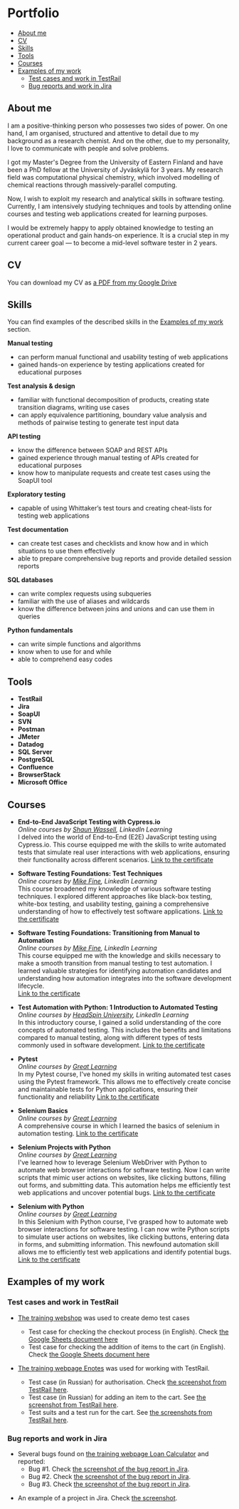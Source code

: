 # Portfolio
- [About me](#about-me)
- [CV](#cv)
- [Skills](#skills)
- [Tools](#tools)
- [Courses](#courses)
- [Examples of my work](#examples-of-my-work)
  * [Test cases and work in TestRail](#test-cases-and-work-in-testrail)
  * [Bug reports and work in Jira](#bug-reports-and-work-in-jira)


## About me

I am a positive-thinking person who possesses two sides of power. On one hand, I am organised, structured and attentive to detail due to my background as a research chemist. And on the other, due to my personality, I love to communicate with people and solve problems.

I got my Master's Degree from the University of Eastern Finland and have been a PhD fellow at the University of Jyväskylä for 3 years. My research field was computational physical chemistry, which involved modelling of chemical reactions through massively-parallel computing.

Now, I wish to exploit my research and analytical skills in software testing. Currently, I am intensively studying techniques and tools by attending online courses and testing web applications created for learning purposes.

I would be extremely happy to apply obtained knowledge to testing an operational product and gain hands-on experience. It is a crucial step in my current career goal — to become a mid-level software tester in 2 years.

## CV
You can download my CV as [a PDF from my Google Drive](https://drive.google.com/file/d/1MtzaHC8mB4JvCFKoLqC6sVBaInnAeSJ0/view?usp=sharing)

## Skills

You can find examples of the described skills in the [Examples of my work](#examples-of-my-work) section.

__Manual testing__
  * can perform manual functional and usability testing of web applications
  * gained hands-on experience by testing applications created for educational purposes

__Test analysis & design__
  * familiar with functional decomposition of products, creating state transition diagrams, writing use cases
  * can apply equivalence partitioning, boundary value analysis and methods of pairwise testing to generate test input data

__API testing__
  * know the difference between SOAP and REST APIs
  * gained experience through manual testing of APIs created for educational purposes
  * know how to manipulate requests and create test cases using the SoapUI tool

__Exploratory testing__
  * capable of using Whittaker’s test tours and creating cheat-lists for testing web applications

__Test documentation__
  * can create test cases and checklists and know how and in which situations to use them effectively
  * able to prepare comprehensive bug reports and provide detailed session reports

__SQL databases__
  * can write complex requests using subqueries
  * familiar with the use of aliases and wildcards
  * know the difference between joins and unions and can use them in queries

__Python fundamentals__
  * can write simple functions and algorithms
  * know when to use for and while
  * able to comprehend easy codes

## Tools

* __TestRail__
* __Jira__
* __SoapUI__
* __SVN__
* __Postman__
* __JMeter__
* __Datadog__
* __SQL Server__
* __PostgreSQL__
* __Confluence__
* __BrowserStack__
* __Microsoft Office__

## Courses

* __End-to-End JavaScript Testing with Cypress.io__  
*Online courses by [Shaun Wassell](https://www.linkedin.com/learning/instructors/shaun-wassell), LinkedIn Learning*  
I delved into the world of End-to-End (E2E) JavaScript testing using Cypress.io. This course equipped me with the skills to write automated tests that simulate real user interactions with web applications, ensuring their functionality across different scenarios.
[Link to the certificate](https://www.linkedin.com/learning/certificates/a4c6c4b19f7e8cd74791912eb9fdaec03ad6d1723ca8b51182578a273a2bf882)  


* __Software Testing Foundations: Test Techniques__  
*Online courses by [Mike Fine](https://www.linkedin.com/learning/instructors/mike-fine), LinkedIn Learning*  
This course broadened my knowledge of various software testing techniques. I explored different approaches like black-box testing, white-box testing, and usability testing, gaining a comprehensive understanding of how to effectively test software applications.
[Link to the certificate](https://www.linkedin.com/learning/certificates/bef7301bce7f0faf33dade856d8ab254676752928463db92fadd7711b776cf29?lipi=urn%3Ali%3Apage%3Ad_flagship3_profile_view_base%3BijScdg9%2FSRin2EPCNMWwqA%3D%3D)

* __Software Testing Foundations: Transitioning from Manual to Automation__  
*Online courses by [Mike Fine](https://www.linkedin.com/learning/instructors/mike-fine), LinkedIn Learning*  
This course equipped me with the knowledge and skills necessary to make a smooth transition from manual testing to test automation. I learned valuable strategies for identifying automation candidates and understanding how automation integrates into the software development lifecycle.  
[Link to the certificate](https://www.linkedin.com/learning/certificates/634d04f325a0ace3f6b238de597ea77daeed48e21a96a25b6a197bc497a4cf36?lipi=urn%3Ali%3Apage%3Ad_flagship3_profile_view_base_certifications_details%3BhiQwQoNjT1KdAJnr5jfNxw%3D%3D)

* __Test Automation with Python: 1 Introduction to Automated Testing__  
*Online courses by [HeadSpin University](https://www.linkedin.com/learning/instructors/headspin-university), LinkedIn Learning*  
 In this introductory course, I gained a solid understanding of the core concepts of automated testing. This includes the benefits and limitations compared to manual testing, along with different types of tests commonly used in software development.
[Link to the certificate](https://www.linkedin.com/learning/certificates/ff91435f707bf9d754329cb101c8d0438453ed1faf83a383ab3df76bc251588f?lipi=urn%3Ali%3Apage%3Ad_flagship3_profile_view_base_certifications_details%3BhiQwQoNjT1KdAJnr5jfNxw%3D%3D)

* __Pytest__  
*Online courses by [Great Learning](https://olympus.mygreatlearning.com/)*  
In my Pytest course, I've honed my skills in writing automated test cases using the Pytest framework. This allows me to effectively create concise and maintainable tests for Python applications, ensuring their functionality and reliability 
[Link to the certificate](https://olympus.mygreatlearning.com/courses/67067/certificate)

* __Selenium Basics__  
*Online courses by [Great Learning](https://olympus.mygreatlearning.com/)*  
A comprehensive course in which I learned the basics of selenium in automation testing.
[Link to the certificate](https://olympus.mygreatlearning.com/courses/61859/certificate)

* __Selenium Projects with Python__  
*Online courses by [Great Learning](https://olympus.mygreatlearning.com/)*  
I've learned how to leverage Selenium WebDriver with Python to automate web browser interactions for software testing. Now I can write scripts that mimic user actions on websites, like clicking buttons, filling out forms, and submitting data. This automation helps me efficiently test web applications and uncover potential bugs.
[Link to the certificate](https://olympus.mygreatlearning.com/courses/61864/certificate)

* __Selenium with Python__  
*Online courses by [Great Learning](https://olympus.mygreatlearning.com/)*  
In this Selenium with Python course, I've grasped how to automate web browser interactions for software testing. I can now write Python scripts to simulate user actions on websites, like clicking buttons, entering data in forms, and submitting information. This newfound automation skill allows me to efficiently test web applications and identify potential bugs.
[Link to the certificate](https://olympus.mygreatlearning.com/courses/61861/certificate)

## Examples of my work

### Test cases and work in TestRail

- [The training webshop](http://automationpractice.com/) was used to create demo test cases
  * Test case for checking the checkout process (in English). Check [the Google Sheets document here](https://docs.google.com/spreadsheets/d/1NpgiyQr2mx2YKddbXOFi7YygWE_jUve3spzscLkpTuY/edit?usp=sharing)
  * Test case for checking the addition of items to the cart (in English). Check [the Google Sheets document here](https://docs.google.com/spreadsheets/d/1PTc-aPCKWBm4B3aaTPsvJ5wgW0P-KkpvaclZAbQzTZY/edit#gid=0)

- [The training webpage Enotes](https://enotes.pointschool.ruin) was used for working with TestRail.
  * Test case (in Russian) for authorisation. Check [the screenshot from TestRail here](https://drive.google.com/file/d/1X9q5h3NKLI7NZpoU-gaHwSrYq_KQtDsl/view?usp=sharing).
  * Test case (in Russian) for adding an item to the cart. See [the screenshot from TestRail here](https://drive.google.com/file/d/1L74DBG62BRnl45WuVYsuR3RoYU4KZHrI/view?usp=sharing).
  * Test suits and a test run for the cart. See [the screenshots from TestRail here](https://drive.google.com/file/d/1imQyEHdDE9FCWtnnPZurh0J9QMTWrS3l/view?usp=sharing).


### Bug reports and work in Jira

- Several bugs found on [the training webpage Loan Calculator](http://creditcalculator.pointschool.ru) and reported:
  * Bug #1. Check [the screenshot of the bug report in Jira](https://drive.google.com/file/d/1Ypqw992_r6YgXNdqslH1FVW3Y33sT6ip/view?usp=sharing).
  * Bug #2. Check [the screenshot of the bug report in Jira](https://drive.google.com/file/d/15KB2fIqWO4uIUbAMejk8ZZrkpPfJzz1m/view?usp=sharing).
  * Bug #3. Check [the screenshot of the bug report in Jira](https://drive.google.com/file/d/1Qn_Fe5gwdEQ-f4PKpg115CZaWl3_N705/view?usp=sharing).
* An example of a project in Jira. Check [the screenshot](https://drive.google.com/file/d/1uN7R4SGWYZ0zn45id8_CeSzs4sn68BWq/view?usp=sharing).



